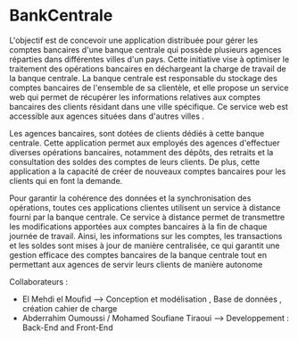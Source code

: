 # BankCentrale
L'objectif est de concevoir une application distribuée pour gérer les comptes bancaires d'une banque centrale qui possède plusieurs agences réparties dans différentes villes d'un pays. Cette initiative vise à optimiser le traitement des opérations bancaires en déchargeant la charge de travail de la banque centrale. La banque centrale est responsable du stockage des comptes bancaires de l'ensemble de sa clientèle, et elle propose un service web qui permet de récupérer les informations relatives aux comptes bancaires des clients résidant dans une ville spécifique. Ce service web est accessible aux agences situées dans d'autres villes .

Les agences bancaires,  sont dotées de clients dédiés à cette banque centrale. Cette application permet aux employés des agences d'effectuer diverses opérations bancaires, notamment des dépôts, des retraits et la consultation des soldes des comptes de leurs clients. De plus, cette application a la capacité de créer de nouveaux comptes bancaires pour les clients qui en font la demande.

Pour garantir la cohérence des données et la synchronisation des opérations, toutes ces applications clientes utilisent un service à distance fourni par la banque centrale. Ce service à distance permet de transmettre les modifications apportées aux comptes bancaires à la fin de chaque journée de travail. Ainsi, les informations sur les comptes, les transactions et les soldes sont mises à jour de manière centralisée, ce qui garantit une gestion efficace des comptes bancaires de la banque centrale tout en permettant aux agences de servir leurs clients de manière autonome

Collaborateurs : 
  -  El Mehdi el Moufid —> Conception et modélisation , Base de données , création cahier de charge
  - Abderrahim Oumoussi / Mohamed Soufiane Tiraoui —> Developpement : Back-End and Front-End
